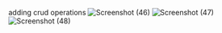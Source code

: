 adding crud operations
![Screenshot (46)](https://github.com/user-attachments/assets/4ff0a47b-7629-42e6-88c7-801dbcca6799)
![Screenshot (47)](https://github.com/user-attachments/assets/2e28b1da-2fbe-4e55-bd44-d7b2902f5170)
![Screenshot (48)](https://github.com/user-attachments/assets/961ec161-60b6-427c-95b0-055220b4f10a)
